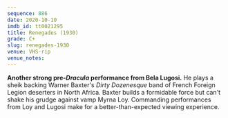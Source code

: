 ```yaml
---
sequence: 886
date: 2020-10-10
imdb_id: tt0021295
title: Renegades (1930)
grade: C+
slug: renegades-1930
venue: VHS-rip
venue_notes:
---
```


**Another strong pre-<span data-imdb-id="tt0021814">_Dracula_</span> performance from Bela Lugosi.** He plays a sheik backing Warner Baxter's _Dirty Dozenesque_ band of French Foreign Legion deserters in North Africa. Baxter builds a formidable force but can't shake his grudge against vamp Myrna Loy. Commanding performances from Loy and Lugosi make for a better-than-expected viewing experience.